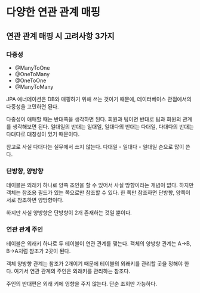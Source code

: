 # 다양한 연관 관계 매핑

## 연관 관계 매핑 시 고려사항 3가지

### 다중성

- @ManyToOne
- @OneToMany
- @OneToOne
- @ManyToMany

JPA 애너테이션은 DB와 매핑하기 위해 쓰는 것이기 때문에, 데이터베이스 관점에서의 다중성을 고민하면 된다.

다중성이 애매할 때는 반대쪽을 생각하면 된다. 회원과 팀이면 반대로 팀과 회원의 관계를 생각해보면 된다. 일대일의 반대는 일대일, 일대다의 반대는 다대일, 다대다의 반대는 다대다로
대칭성이 있기 때문이다.

참고로 사실 다대다는 실무에서 쓰지 않는다. 다대일 - 일대다 - 일대일 순으로 많이 쓴다.

### 단방향, 양방향

테이블은 외래키 하나로 양쪽 조인을 할 수 있어서 사실 방향이라는 개념이 없다. 하지만 객체는 참조용 필드가 있는 쪽으로만 참조할 수 있다. 한 쪽만 참조하면 단방향, 양쪽이 서로
참조하면 양방향이다.

하지만 사실 양방향은 단방향이 2개 존재하는 것일 뿐이다.

### 연관 관계 주인

테이블은 외래키 하나로 두 테이블이 연관 관계를 맺는다. 객체의 양방향 관계는 A->B, B->A처럼 참조가 2곳이 된다.

객체 양방향 관계는 참조가 2개이기 때문에 테이블의 외래키를 관리할 곳을 정해야 한다. 여기서 연관 관계의 주인은 외래키를 관리하는 참조다.

주인의 반대편은 외래 키에 영향을 주지 않는다. 단순 조회만 가능하다.